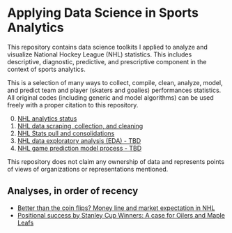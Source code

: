 # Applying Data Science in Sports Analytics

This repository contains data science toolkits I applied to analyze and visualize National Hockey League (NHL) statistics. This includes descriptive, diagnostic, predictive, and prescriptive component in the context of sports analytics.

This is a selection of many ways to collect, compile, clean, analyze, model, and predict team and player (skaters and goalies) performances statistics. All original codes (including generic and model algorithms) can be used freely with a proper citation to this repository.

0. [NHL analytics status](https://github.com/justinjoliver/NHL-Analytics/blob/main/docs/collection/collection_index.md)
1. [NHL data scraping, collection, and cleaning](https://github.com/justinjoliver/NHL-Analytics/blob/main/docs/collection/nhl_game_data_pull_eg.md)
2. [NHL Stats pull and consolidations](https://github.com/justinjoliver/NHL-Analytics/blob/main/docs/collection/nhl_data_summary_scrape_eg.md)
2. [NHL data exploratory analysis (EDA) - TBD]()
3. [NHL game prediction model process - TBD]()

This repository does not claim any ownership of data and represents points of views of organizations or representations mentioned. 

## Analyses, in order of recency
* [Better than the coin flips? Money line and market expectation in NHL](https://github.com/justinjoliver/NHL-Analytics/blob/main/docs/collection/market_expectation_eda/NHL_and_Market_Expectations.md)
* [Positional success by Stanley Cup Winners: A case for Oilers and Maple Leafs](/collection/0_ana_positionalForwards.md)
